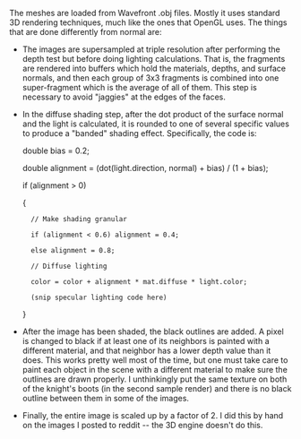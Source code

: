 The meshes are loaded from Wavefront .obj files. Mostly it uses standard 3D
rendering techniques, much like the ones that OpenGL uses. The things that are
done differently from normal are:

  * The images are supersampled at triple resolution after performing the
depth test but before doing lighting calculations. That is, the fragments are
rendered into buffers which hold the materials, depths, and surface normals,
and then each group of 3x3 fragments is combined into one super-fragment which
is the average of all of them. This step is necessary to avoid "jaggies" at
the edges of the faces.

  * In the diffuse shading step, after the dot product of the surface normal
and the light is calculated, it is rounded to one of several specific values
to produce a "banded" shading effect. Specifically, the code is:


     double bias = 0.2;

      double alignment = (dot(light.direction, normal) + bias) / (1 + bias);

      if (alignment > 0)

      {

          // Make shading granular

          if (alignment < 0.6) alignment = 0.4;

          else alignment = 0.8;

          // Diffuse lighting

          color = color + alignment * mat.diffuse * light.color;

          (snip specular lighting code here)

      }


  * After the image has been shaded, the black outlines are added. A pixel is
changed to black if at least one of its neighbors is painted with a different
material, and that neighbor has a lower depth value than it does. This works
pretty well most of the time, but one must take care to paint each object in
the scene with a different material to make sure the outlines are drawn
properly. I unthinkingly put the same texture on both of the knight's boots
(in the second sample render) and there is no black outline between them in
some of the images.

  * Finally, the entire image is scaled up by a factor of 2. I did this by
hand on the images I posted to reddit -- the 3D engine doesn't do this.


